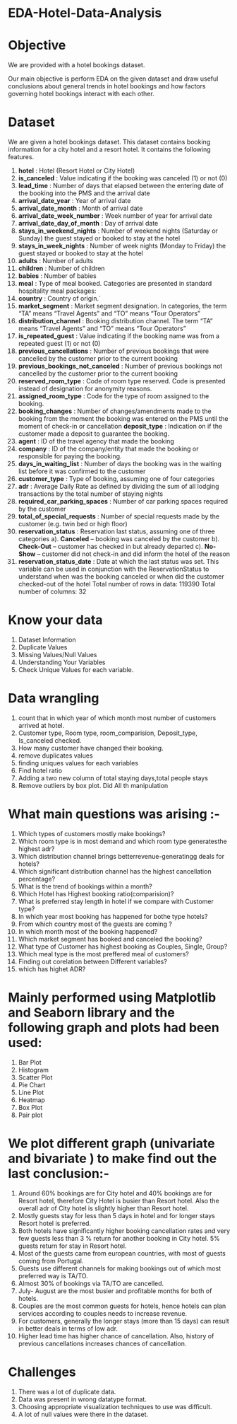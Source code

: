 # EDA-Hotel-Data-Analysis
# Objective 
We are provided with a hotel bookings dataset.

Our main objective is perform EDA on the given dataset and draw useful conclusions about general trends in hotel bookings and how factors governing hotel bookings interact with each other.

# Dataset
We are given a hotel bookings dataset. This dataset contains booking information for a city hotel and a resort hotel. It contains the following features.


1. **hotel** : Hotel (Resort Hotel or City Hotel)
2. **is_canceled** : Value indicating if the booking was canceled (1) or not (0)
3. **lead_time** : Number of days that elapsed between the entering date of the booking into the PMS and the arrival date
4. **arrival_date_year** : Year of arrival date
5. **arrival_date_month** : Month of arrival date
6. **arrival_date_week_number** : Week number of year for arrival date
7. **arrival_date_day_of_month** : Day of arrival date
8. **stays_in_weekend_nights** : Number of weekend nights (Saturday or Sunday) the guest stayed or booked to stay at the hotel
9. **stays_in_week_nights** : Number of week nights (Monday to Friday) the guest stayed or booked to stay at the hotel
10. **adults** : Number of adults
11. **children** : Number of children
12. **babies** : Number of babies
13. **meal** : Type of meal booked. Categories are presented in standard hospitality meal packages:
14. **country** : Country of origin.`
15. **market_segment** : Market segment designation. In categories, the term “TA” means “Travel Agents” and “TO” means “Tour Operators”
16. **distribution_channel** : Booking distribution channel. The term “TA” means “Travel Agents” and “TO” means “Tour Operators”
17. **is_repeated_guest** : Value indicating if the booking name was from a repeated guest (1) or not (0)
18. **previous_cancellations** : Number of previous bookings that were cancelled by the customer prior to the current booking
19. **previous_bookings_not_canceled** : Number of previous bookings not cancelled by the customer prior to the current booking
20. **reserved_room_type** : Code of room type reserved. Code is presented instead of designation for anonymity reasons.
21. **assigned_room_type** : Code for the type of room assigned to the booking.
22. **booking_changes** : Number of changes/amendments made to the booking from the moment the booking was entered on the PMS until the moment of check-in or cancellation
**deposit_type** : Indication on if the customer made a deposit to guarantee the booking.
23. **agent** : ID of the travel agency that made the booking
24. **company** : ID of the company/entity that made the booking or responsible for paying the booking.
25. **days_in_waiting_list** : Number of days the booking was in the waiting list before it was confirmed to the customer
26. **customer_type** : Type of booking, assuming one of four categories
27. **adr** : Average Daily Rate as defined by dividing the sum of all lodging transactions by the total number of staying nights
28. **required_car_parking_spaces** : Number of car parking spaces required by the customer
29. **total_of_special_requests** : Number of special requests made by the customer (e.g. twin bed or high floor)
30. **reservation_status** : Reservation last status, assuming one of three categories
a). **Canceled** – booking was canceled by the customer
b). **Check-Out** – customer has checked in but already departed
c). **No-Show** – customer did not check-in and did inform the hotel of the reason 
31. **reservation_status_date** : Date at which the last status was set. This variable can be used in conjunction with the ReservationStatus to understand when was the booking canceled or when did the customer checked-out of the hotel
Total number of rows in data: 119390
Total number of columns: 32

# Know your data
1. Dataset Information
2. Duplicate Values
3. Missing Values/Null Values
4. Understanding Your Variables
5. Check Unique Values for each variable.

# Data wrangling
1. count that in which year of which month most number of customers arrived at  hotel.
2. Customer type, Room type, room_comparision, Deposit_type, Is_canceled checked.
3. How many customer have changed their booking.
4. remove duplicates values
5. finding uniques values for each variables
6. Find hotel ratio
7. Adding a  two new column of total staying days,total people stays
8. Remove outliers by box plot.
Did All th manipulation


# What main questions was arising :-
1. Which types of customers mostly make bookings?
2. Which room type is in most demand and which room type generatesthe  highest adr?
3. Which distribution channel brings betterrevenue-generatingg deals for hotels?
4. Which significant distribution channel has the highest cancellation percentage?
5. What is the trend of bookings within a month?
6. Which Hotel has Highest booking ratio(comparision)?
7. What is preferred stay length in hotel if we compare with Customer type?
8. In which year most booking has happened for bothe type hotels?
9. From which country most of the guests are coming ?
10. In which month most of the booking happened?
11. Which market segment has booked and canceled the booking?
12. What type of Customer has highest booking as Couples, Single, Group?
13. Which meal type is the most preffered meal of customers?
14. Finding out corelation between Different variables?
15. which has highet ADR?

 


# Mainly performed using Matplotlib and Seaborn library and the following graph and plots had been used:

1. Bar Plot
2. Histogram
3. Scatter Plot
4. Pie Chart
5. Line Plot
6. Heatmap
7. Box Plot
8. Pair plot

# We plot different graph (univariate and bivariate ) to make find out the last conclusion:-

1. Around 60% bookings are for City hotel and 40% bookings are for Resort hotel, therefore City Hotel is busier than Resort hotel. Also the overall adr of City hotel is slightly higher than Resort hotel.
2. Mostly guests stay for less than 5 days in hotel and for longer stays Resort hotel is preferred.
3. Both hotels have significantly higher booking cancellation rates and very few guests less than 3 % return for another booking in City hotel. 5% guests return for stay in Resort hotel.
4. Most of the guests came from european countries, with most of guests coming from Portugal.
5. Guests use different channels for making bookings out of which most preferred way is TA/TO.
6. Almost 30% of bookings via TA/TO are cancelled.
7. July- August are the most busier and profitable months for both of hotels.
8. Couples are the most common guests for hotels, hence hotels can plan services according to couples needs to increase revenue.
9. For customers, generally the longer stays (more than 15 days) can result in better deals in terms of low adr.
10. Higher lead time has higher chance of cancellation. Also, history of previous cancellations increases chances of cancellation.



# Challenges
1. There was a lot of duplicate data.
2. Data was present in wrong datatype format.
3. Choosing appropriate visualization techniques to use was difficult.
4. A lot of null values were there in the dataset.
